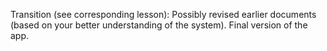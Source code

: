 Transition (see corresponding lesson):
Possibly revised earlier documents (based on your better understanding of the system).
Final version of the app.
